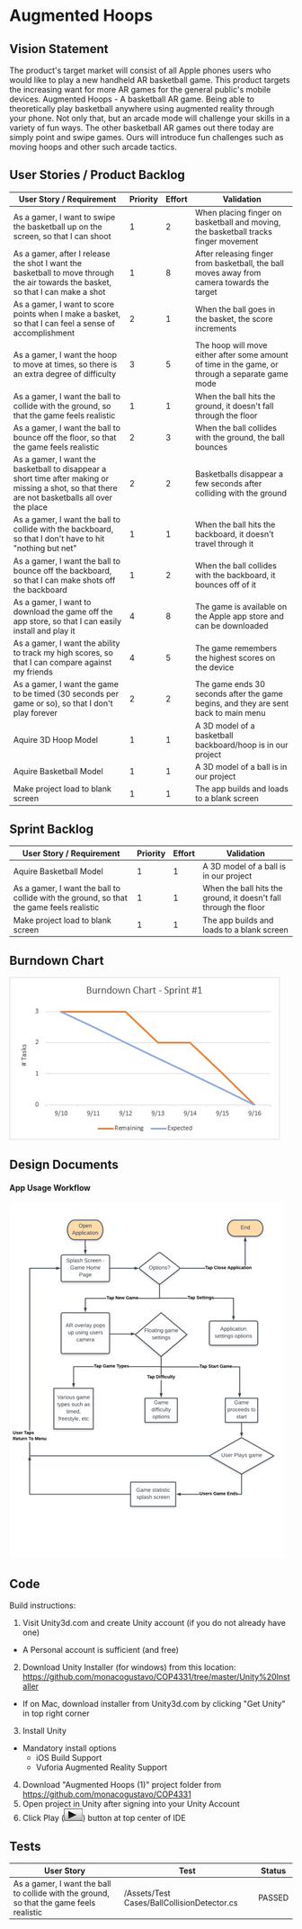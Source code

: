 # Augmented Hoops

## Vision Statement

The product's target market will consist of all Apple phones users who would like to play a new handheld AR basketball game. This product targets the increasing want for more AR games for the general public's mobile devices. Augmented Hoops - A basketball AR game. Being able to theoretically play basketball anywhere using augmented reality through your phone. Not only that, but an arcade mode will challenge your skills in a variety of fun ways. The other basketball AR games out there today are simply point and swipe games. Ours will introduce fun challenges such as moving hoops and other such arcade tactics.

## User Stories / Product Backlog

User Story / Requirement | Priority | Effort | Validation
--- | --- | --- | ---
As a gamer, I want to swipe the basketball up on the screen, so that I can shoot | 1 | 2 | When placing finger on basketball and moving, the basketball tracks finger movement
As a gamer, after I release the shot I want the basketball to move through the air towards the basket, so that I can make a shot | 1 | 8 | After releasing finger from basketball, the ball moves away from camera towards the target 
As a gamer, I want to score points when I make a basket, so that I can feel a sense of accomplishment | 2 | 1 | When the ball goes in the basket, the score increments
As a gamer, I want the hoop to move at times, so there is an extra degree of difficulty | 3 | 5 | The hoop will move either after some amount of time in the game, or through a separate game mode
As a gamer, I want the ball to collide with the ground, so that the game feels realistic | 1 | 1 | When the ball hits the ground, it doesn't fall through the floor
As a gamer, I want the ball to bounce off the floor, so that the game feels realistic | 2 | 3 | When the ball collides with the ground, the ball bounces
As a gamer, I want the basketball to disappear a short time after making or missing a shot, so that there are not basketballs all over the place | 2 | 2 | Basketballs disappear a few seconds after colliding with the ground
As a gamer, I want the ball to collide with the backboard, so that I don't have to hit "nothing but net" | 1 | 1 | When the ball hits the backboard, it doesn't travel through it
As a gamer, I want the ball to bounce off the backboard, so that I can make shots off the backboard | 1 | 2 | When the ball collides with the backboard, it bounces off of it
As a gamer, I want to download the game off the app store, so that I can easily install and play it | 4 | 8 | The game is available on the Apple app store and can be downloaded
As a gamer, I want the ability to track my high scores, so that I can compare against my friends | 4 | 5 | The game remembers the highest scores on the device
As a gamer, I want the game to be timed (30 seconds per game or so), so that I don't play forever | 2 | 2 | The game ends 30 seconds after the game begins, and they are sent back to main menu
Aquire 3D Hoop Model | 1 | 1 | A 3D model of a basketball backboard/hoop is in our project
Aquire Basketball Model | 1 | 1 | A 3D model of a ball is in our project
Make project load to blank screen | 1 | 1 | The app builds and loads to a blank screen

## Sprint Backlog

User Story / Requirement | Priority | Effort | Validation
--- | --- | --- | ---
Aquire Basketball Model | 1 | 1 | A 3D model of a ball is in our project
As a gamer, I want the ball to collide with the ground, so that the game feels realistic | 1 | 1 | When the ball hits the ground, it doesn't fall through the floor
Make project load to blank screen | 1 | 1 | The app builds and loads to a blank screen

## Burndown Chart

![alt-text](/images/BurndownSprint1.png "Burndown Chart")

## Design Documents

#### App Usage Workflow

![alt-text](/images/Augmented_Hoops_UML.png "App Usage Diagram")

## Code

Build instructions:
1. Visit Unity3d.com and create Unity account (if you do not already have one)
  * A Personal account is sufficient (and free)
2. Download Unity Installer (for windows) from this location: https://github.com/monacogustavo/COP4331/tree/master/Unity%20Installer
  * If on Mac, download installer from Unity3d.com by clicking "Get Unity" in top right corner
3. Install Unity
  * Mandatory install options
    * iOS Build Support
    * Vuforia Augmented Reality Support
4. Download "Augmented Hoops (1)" project folder from https://github.com/monacogustavo/COP4331
7. Open project in Unity after signing into your Unity Account
8. Click Play (![alt-text](/images/PlayButton.png "Play Button")) button at top center of IDE

## Tests

User Story | Test | Status
--- | --- | ---
As a gamer, I want the ball to collide with the ground, so that the game feels realistic | /Assets/Test Cases/BallCollisionDetector.cs | PASSED

